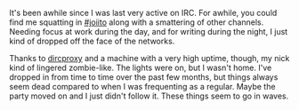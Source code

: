 It's been awhile since I was last very active on IRC.  For awhile, you could find me squatting in <a href="http://joiwiki.ito.com/joiwiki/index.cgi">#joiito</a> along with a smattering of other channels.  Needing focus at work during the day, and for writing during the night, I just kind of dropped off the face of the networks.  

Thanks to <a href="http://dircproxy.securiweb.net/">dircproxy</a> and a machine with a very high uptime, though, my nick kind of lingered zombie-like.  The lights were on, but I wasn't home.  I've dropped in from time to time over the past few months, but things always seem dead compared to when I was frequenting as a regular.  Maybe the party moved on and I just didn't follow it.  These things seem to go in waves.
